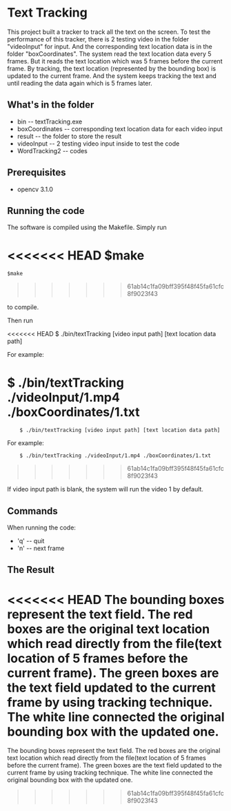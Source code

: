 # Text Tracking #
This project built a tracker to track all the text on the screen. To test the performance of this tracker, there is 2 testing video in the folder "videoInput" for input. And the corresponding text location data is in the folder "boxCoordinates". The system read the text location data every 5 frames. But it reads the text location which was 5 frames before the current frame. By tracking, the text location (represented by the bounding box) is updated to the current frame. And the system keeps tracking the text and until reading the data again which is 5 frames later. 
## What's in the folder ##
* bin -- textTracking.exe
* boxCoordinates -- corresponding text location data for each video input
* result -- the folder to store the result
* videoInput -- 2 testing video input inside to test the code
* WordTracking2 -- codes

## Prerequisites ##
* opencv 3.1.0

## Running the code ##
The software is compiled using the Makefile. Simply run 

<<<<<<< HEAD
$make
=======
	$make
>>>>>>> 61ab14c1fa09bff395f48f45fa61cfc8f9023f43

to compile.

Then run 

<<<<<<< HEAD
$ ./bin/textTracking [video input path] [text location data path]

For example: 

$ ./bin/textTracking ./videoInput/1.mp4 ./boxCoordinates/1.txt
=======
        $ ./bin/textTracking [video input path] [text location data path]

For example: 

        $ ./bin/textTracking ./videoInput/1.mp4 ./boxCoordinates/1.txt
>>>>>>> 61ab14c1fa09bff395f48f45fa61cfc8f9023f43

If video input path is blank, the system will run the video 1 by default.
## Commands ##
When running the code:

* 'q' -- quit
* 'n' -- next frame 

## The Result ##
<<<<<<< HEAD
The bounding boxes represent the text field. The red boxes are the original text location which read directly from the file(text location of 5 frames before the current frame). The green boxes are the text field updated to the current frame by using tracking technique. The white line connected the original bounding box with the updated one.
=======
The bounding boxes represent the text field. The red boxes are the original text location which read directly from the file(text location of 5 frames before the current frame). The green boxes are the text field updated to the current frame by using tracking technique. The white line connected the original bounding box with the updated one.
>>>>>>> 61ab14c1fa09bff395f48f45fa61cfc8f9023f43
